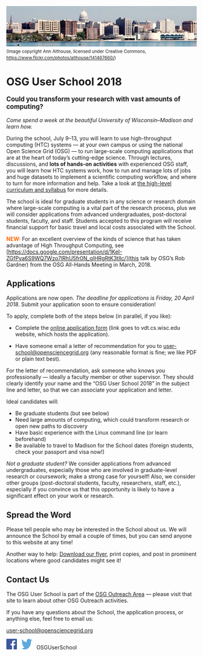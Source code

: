 ![Madison skyline](files/madison-skyline-1.jpg)<br><span style="font-size: smaller;">(Image copyright Ann Althouse, licensed under Creative Commons, <https://www.flickr.com/photos/althouse/141467660/>)</span>

# OSG User School 2018

<p style="font-size: larger; font-weight: bold;">Could you transform your research with vast amounts of computing?</p>

*Come spend a week at the beautiful University of Wisconsin–Madison and learn how.*

During the school, July 9–13, you will learn to use high-throughput computing (HTC) systems — at your own campus or
using the national Open Science Grid (OSG) — to run large-scale computing applications that are at the heart of today’s
cutting-edge science.  Through lectures, discussions, and **lots of hands-on activities** with experienced OSG staff,
you will learn how HTC systems work, how to run and manage lots of jobs and huge datasets to implement a scientific
computing workflow, and where to turn for more information and help.  Take a look at [the high-level curriculum and
syllabus](curriculum/overview.md) for more details.

The school is ideal for graduate students in any science or research domain where large-scale computing is a vital part
of the research process, plus we will consider applications from advanced undergraduates, post-doctoral students,
faculty, and staff.  Students accepted to this program will receive financial support for basic travel and local costs
associated with the School.

<span style="color: #FF6600; font-weight: bolder;">NEW:</span> For an excellent overview of the kinds of science that
has taken advantage of High Throughput Computing, see
[https://docs.google.com/presentation/d/1KeI-ZGfPya6S9WQ7Wzo7lRhU5fr0N_gIHRgRtK3tlIc/](this talk by OSG&rsquo;s Rob
Gardner) from the OSG All-Hands Meeting in March, 2018.

## Applications

Applications are now open.  *The deadline for applications is Friday, 20 April 2018.*  Submit your application soon to
ensure consideration!

To apply, complete both of the steps below (in parallel, if you like):

* Complete the [online application form](https://vdt.cs.wisc.edu/osgus-2018/) (link goes to vdt.cs.wisc.edu website,
  which hosts the application).

* Have someone email a letter of recommendation for you to
  [user-school@opensciencegrid.org](mailto:user-school@opensciencegrid.org) (any reasonable format is fine; we like PDF
  or plain text best).

For the letter of recommendation, ask someone who knows you professionally&nbsp;&mdash; ideally a faculty member or
other supervisor.  They should clearly identify your name and the “OSG User School 2018” in the subject line and letter,
so that we can associate your application and letter.

Ideal candidates will:

* Be graduate students (but see below)
* Need large amounts of computing, which could transform research or open new paths to discovery
* Have basic experience with the Linux command line (or learn beforehand)
* Be available to travel to Madison for the School dates (foreign students, check your passport and visa now!)

*Not a graduate student?* We consider applications from advanced undergraduates, especially those who are involved in
graduate-level research or coursework; make a strong case for yourself!  Also, we consider other groups (post-doctoral
students, faculty, researchers, staff, etc.), especially if you convince us that this opportunity is likely to have a
significant effect on your work or research.

## Spread the Word

Please tell people who may be interested in the School about us.  We will announce the School by email a couple of
times, but you can send anyone to this website at any time!

Another way to help: [Download our flyer](files/osg-user-school-2018-flyer.pdf), print copies, and post in prominent
locations where good candidates might see it!

## Contact Us

The OSG User School is part of the [OSG Outreach Area](https://opensciencegrid.github.io/outreach/)&nbsp;&mdash; please
visit that site to learn about other OSG Outreach activities.

If you have any questions about the School, the application process, or anything else, feel free to email us:

<user-school@opensciencegrid.org>

<a href="https://www.facebook.com/OSGUserSchool" target="_blank" style="border: 0px none black; text-decoration: none;"><img src="files/FB-f-Logo__blue_512.png" height="28" width="28" alt="Facebook logo"></a>   <a href="https://twitter.com/OSGUserSchool" target="_blank" style="border: 0px none black; text-decoration: none;"><img src="files/Twitter_logo_blue.png" style="height: 28px; width: 28px; background-color: white;" alt="Twitter logo"></a>   OSGUserSchool
